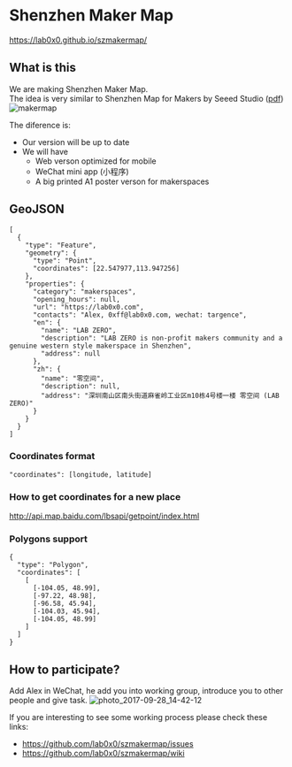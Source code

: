 # Shenzhen Maker Map
https://lab0x0.github.io/szmakermap/

## What is this

We are making Shenzhen Maker Map.  
The idea is very similar to Shenzhen Map for Makers by Seeed Studio ([pdf](http://www.seeedstudio.com/document/pdf/Shenzhen%20Map%20for%20Makers.pdf))
![makermap](https://user-images.githubusercontent.com/415928/30964692-2f49cd6c-a45b-11e7-8fc6-0eb14c4fc1ba.jpg)

The diference is:
- Our version will be up to date
- We will have 
  - Web verson optimized for mobile
  - WeChat mini app (小程序)
  - A big printed A1 poster verson for makerspaces

## GeoJSON
```
[
  {
    "type": "Feature",
    "geometry": {
      "type": "Point",
      "coordinates": [22.547977,113.947256]
    },
    "properties": {
      "category": "makerspaces",
      "opening_hours": null,
      "url": "https://lab0x0.com",
      "contacts": "Alex, 0xff@lab0x0.com, wechat: targence",
      "en": {
        "name": "LAB ZERO",
        "description": "LAB ZERO is non-profit makers community and a genuine western style makerspace in Shenzhen",
        "address": null
      },
      "zh": {
        "name": "零空间",
        "description": null,
        "address": "深圳南山区南头街道麻雀岭工业区m10栋4号楼一楼 零空间 (LAB ZERO)"
      }
    }
  }
]
```

### Coordinates format
```
"coordinates": [longitude, latitude]
```

### How to get coordinates for a new place
http://api.map.baidu.com/lbsapi/getpoint/index.html


### Polygons support
```
{
  "type": "Polygon",
  "coordinates": [
    [
      [-104.05, 48.99],
      [-97.22, 48.98],
      [-96.58, 45.94],
      [-104.03, 45.94],
      [-104.05, 48.99]
    ]
  ]
}
```


## How to participate?

Add Alex in WeChat, he add you into working group, introduce you to other people and give task.
![photo_2017-09-28_14-42-12](https://user-images.githubusercontent.com/415928/30965128-e5d6c5a2-a45c-11e7-87f4-dcbebb5da7f8.jpg)

If you are interesting to see some working process please check these links:
- https://github.com/lab0x0/szmakermap/issues
- https://github.com/lab0x0/szmakermap/wiki
